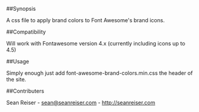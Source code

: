 ##Synopsis

A css file to apply brand colors to Font Awesome's brand icons.

##Compatibility

Will work with Fontawesome version 4.x (currently including icons up to 4.5)

##Usage

Simply enough just add font-awesome-brand-colors.min.css the header of the site.

##Contributers

Sean Reiser - sean@seanreiser.com - http://seanreiser.com